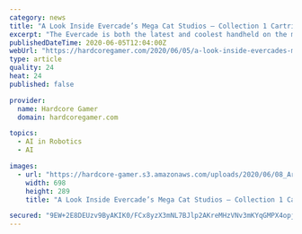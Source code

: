 ```yaml
---
category: news
title: "A Look Inside Evercade’s Mega Cat Studios – Collection 1 Cartridge"
excerpt: "The Evercade is both the latest and coolest handheld on the market. Instead of focusing on modern triple A titles, it looks through gaming history and brings many classic games to new carts. With that said,"
publishedDateTime: 2020-06-05T12:04:00Z
webUrl: "https://hardcoregamer.com/2020/06/05/a-look-inside-evercades-mega-cat-studios-collection-1-cartridge/379351/"
type: article
quality: 24
heat: 24
published: false

provider:
  name: Hardcore Gamer
  domain: hardcoregamer.com

topics:
  - AI in Robotics
  - AI

images:
  - url: "https://hardcore-gamer.s3.amazonaws.com/uploads/2020/06/08_ArtCartridge.jpg"
    width: 698
    height: 289
    title: "A Look Inside Evercade’s Mega Cat Studios – Collection 1 Cartridge"

secured: "9EW+2E8DEUzv9ByAKIK0/FCx8yzX3mNL7BJlp2AKreMHzVNv3mKYqGMPX4opj6uoipUuuRWBxVlNNjD/LiQlKPZhxXo7VIGGltZj3igikkBPMkd79REXFcnkvTzOX6tk2HrWs4zg57rNMMDOF5bZo8bs0W9Z74r+gN1478QIoj4uAZHwQzo5EEk+Q0XdSZ8RaaS7u3PQLMM6QwH6NS9LLmPQaFKXwBUR9EWDZ3fz4VBaoSpaB/J9psdRytmvcoKXJI8C62xvZ5pFMax1dCVic7/mFTeEBWFYoQyXYBaz6gEvTES8YEdLWLREsLbTJriT;/s+Wqe87l0p2RqC/fYG/9g=="
---
```


